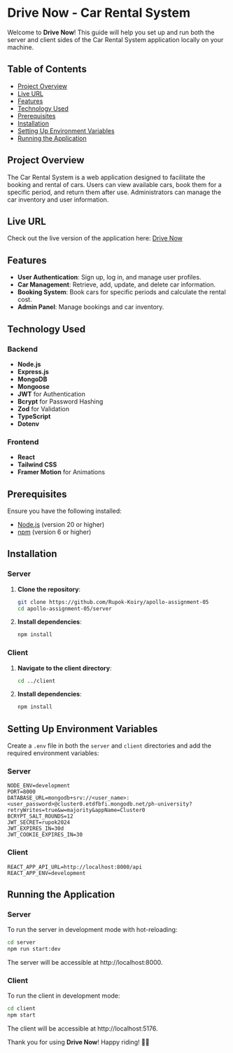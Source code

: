 # Drive Now - Car Rental System

Welcome to **Drive Now**! This guide will help you set up and run both the server and client sides of the Car Rental System application locally on your machine.

## Table of Contents

- [Project Overview](#project-overview)
- [Live URL](#live-url)
- [Features](#features)
- [Technology Used](#technology-used)
- [Prerequisites](#prerequisites)
- [Installation](#installation)
- [Setting Up Environment Variables](#setting-up-environment-variables)
- [Running the Application](#running-the-application)

## Project Overview

The Car Rental System is a web application designed to facilitate the booking and rental of cars. Users can view available cars, book them for a specific period, and return them after use. Administrators can manage the car inventory and user information.

## Live URL

Check out the live version of the application here: [Drive Now](https://apollo-assignment-05-jup2.vercel.app/)

## Features

- **User Authentication**: Sign up, log in, and manage user profiles.
- **Car Management**: Retrieve, add, update, and delete car information.
- **Booking System**: Book cars for specific periods and calculate the rental cost.
- **Admin Panel**: Manage bookings and car inventory.

## Technology Used

### Backend

- **Node.js**
- **Express.js**
- **MongoDB**
- **Mongoose**
- **JWT** for Authentication
- **Bcrypt** for Password Hashing
- **Zod** for Validation
- **TypeScript**
- **Dotenv**

### Frontend

- **React**
- **Tailwind CSS**
- **Framer Motion** for Animations

## Prerequisites

Ensure you have the following installed:

- [Node.js](https://nodejs.org/en/download/) (version 20 or higher)
- [npm](https://www.npmjs.com/get-npm) (version 6 or higher)

## Installation

### Server

1. **Clone the repository**:

   ```sh
   git clone https://github.com/Rupok-Koiry/apollo-assignment-05
   cd apollo-assignment-05/server
   ```

2. **Install dependencies**:

   ```sh
   npm install
   ```

### Client

1. **Navigate to the client directory**:

   ```sh
   cd ../client
   ```

2. **Install dependencies**:

   ```sh
   npm install
   ```

## Setting Up Environment Variables

Create a `.env` file in both the `server` and `client` directories and add the required environment variables:

### Server

```env
NODE_ENV=development
PORT=8000
DATABASE_URL=mongodb+srv://<user_name>:<user_password>@cluster0.etdfbfi.mongodb.net/ph-university?retryWrites=true&w=majority&appName=Cluster0
BCRYPT_SALT_ROUNDS=12
JWT_SECRET=rupok2024
JWT_EXPIRES_IN=30d
JWT_COOKIE_EXPIRES_IN=30
```

### Client

```env
REACT_APP_API_URL=http://localhost:8000/api
REACT_APP_ENV=development
```

## Running the Application

### Server

To run the server in development mode with hot-reloading:

```sh
cd server
npm run start:dev
```

The server will be accessible at http://localhost:8000.

### Client

To run the client in development mode:

```sh
cd client
npm start
```

The client will be accessible at http://localhost:5176.

Thank you for using **Drive Now**! Happy riding! 🚗💨
